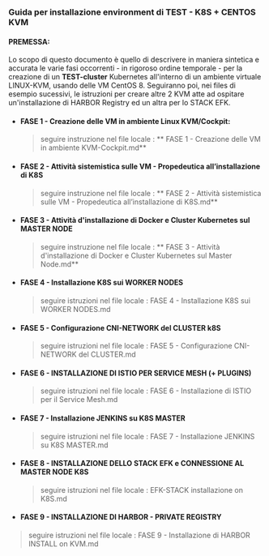 ### Guida per installazione environment di TEST  - K8S + CENTOS KVM

#### PREMESSA:

Lo scopo di questo documento è quello di descrivere in maniera sintetica e accurata le varie fasi occorrenti - in rigoroso ordine temporale - per la creazione di un **TEST-cluster** Kubernetes all'interno di un ambiente virtuale LINUX-KVM, usando delle VM CentOS 8.
Seguiranno poi, nei files di esempio sucessivi, le istruzioni per creare altre 2 KVM atte ad ospitare un'installazione di HARBOR Registry ed un altra per lo STACK EFK.


* #### FASE 1 - Creazione delle VM in ambiente Linux KVM/Cockpit:

  > seguire instruzione nel file locale : ** FASE 1 - Creazione delle VM in ambiente KVM-Cockpit.md**

 
* #### FASE 2 - Attività sistemistica sulle VM - Propedeutica all’installazione di K8S

  > seguire instruzione nel file locale : ** FASE 2 - Attività sistemistica sulle VM - Propedeutica all’installazione di K8S.md**

* #### FASE 3 - Attività d'installazione di Docker e Cluster Kubernetes sul MASTER NODE

  > seguire instruzione nel file locale : ** FASE 3 - Attività d'installazione di Docker e Cluster Kubernetes sul Master Node.md**


* #### FASE 4 - Installazione K8S sui WORKER NODES

  > seguire istruzioni nel file locale : FASE 4 - Installazione K8S sui WORKER NODES.md


* #### FASE 5 - Configurazione CNI-NETWORK del CLUSTER k8S

  > seguire istruzioni nel file locale : FASE 5 - Configurazione CNI-NETWORK del CLUSTER.md

* #### FASE 6 - INSTALLAZIONE DI ISTIO PER SERVICE MESH (+ PLUGINS)

  > seguire istruzioni nel file locale : FASE 6 - Installazione di ISTIO per il Service Mesh.md

* #### FASE 7 - Installazione JENKINS su K8S MASTER

  >seguire istruzioni nel file locale : FASE 7 - Installazione JENKINS su K8S MASTER.md

* #### FASE 8 - INSTALLAZIONE DELLO STACK EFK e CONNESSIONE AL MASTER NODE K8S

  > seguire istruzioni nel file locale : EFK-STACK installazione on K8S.md
    
* #### FASE 9 - INSTALLAZIONE DI HARBOR - PRIVATE REGISTRY

> seguire istruzioni nel file locale : FASE 9 - Installazione di HARBOR INSTALL on KVM.md